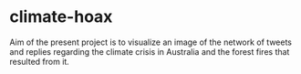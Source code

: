 # climate-hoax
Aim of the present project is to visualize an image of the network of tweets and replies regarding the climate crisis in Australia and the forest fires that resulted from it.
